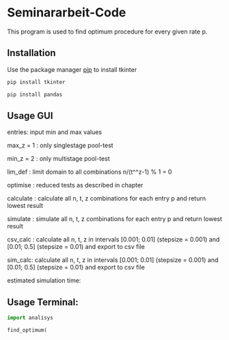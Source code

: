 # Seminararbeit-Code

This program is used to find optimum procedure for every given rate p.


## Installation
Use the package manager [pip](https://pip.pypa.io/en/stable/) to install tkinter

```bash
pip install tkinter
```
```bash
pip install pandas
```

## Usage GUI

entries: input min and max values

max_z = 1 : only singlestage pool-test

min_z = 2 : only multistage pool-test

lim_def : limit domain to all combinations n/(t^^z-1) % 1 = 0

optimise : reduced tests as described in chapter

calculate : calculate all n, t, z combinations for each entry p and return lowest result

simulate : simulate all n, t, z combinations for each entry p and return lowest result

csv_calc : calculate all n, t, z in intervals [0.001; 0.01] (stepsize = 0.001) and [0.01; 0.5] (stepsize = 0.01) and export to csv file

sim_calc: calculate all n, t, z in intervals [0.001; 0.01] (stepsize = 0.001) and [0.01; 0.5] (stepsize = 0.01) and export to csv file

estimated simulation time: 

## Usage Terminal:

```python
import analisys

find_optimum(
